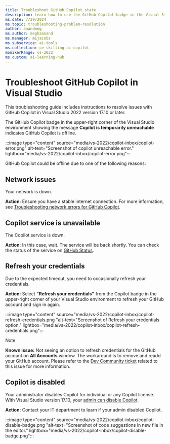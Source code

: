 ```yaml
---
title: Troubleshoot GitHub Copilot state
description: Learn how to use the GitHub Copilot badge in the Visual Studio IDE to troubleshoot copilot state and resolve common issues.
ms.date: 7/29/2024
ms.topic: troubleshooting-problem-resolution
author: anandmeg
ms.author: meghaanand
ms.manager: mijacobs
ms.subservice: ai-tools
ms.collection: ce-skilling-ai-copilot 
monikerRange: vs-2022
ms.custom: ai-learning-hub
---
```


# Troubleshoot GitHub Copilot in Visual Studio

This troubleshooting guide includes instructions to resolve issues with GitHub Copilot in Visual Studio 2022 version 17.10 or later.

The GitHub Copilot badge in the upper-right corner of the Visual Studio environment showing the message **Copilot is temporarily unreachable** indicates GitHub Copilot is offline.

:::image type="content" source="media/vs-2022/copilot-inbox/copilot-error.png" alt-text="Screenshot of copilot unreachable error." lightbox="media/vs-2022/copilot-inbox/copilot-error.png":::

GitHub Copilot could be offline due to one of the following reasons:

## Network issues

Your network is down.

**Action:** Ensure you have a stable internet connection. For more information, see [Troubleshooting network errors for GitHub Copilot](https://docs.github.com/en/copilot/troubleshooting-github-copilot/troubleshooting-network-errors-for-github-copilot).

## Copilot service is unavailable

The Copilot service is down.

**Action:** In this case, wait. The service will be back shortly. You can check the status of the service on [GitHub Status](https://www.githubstatus.com/).

## Refresh your credentials

Due to the expected timeout, you need to occasionally refresh your credentials.

**Action:** Select **"Refresh your credentials"** from the Copilot badge in the upper-right corner of your Visual Studio environment to refresh your GitHub account and sign in again.

:::image type="content" source="media/vs-2022/copilot-inbox/copilot-refresh-credentials.png "alt-text="Screenshot of Refresh your credentials option." lightbox="media/vs-2022/copilot-inbox/copilot-refresh-credentials.png":::

> [!NOTE]
> **Known issue:** Not seeing an option to refresh credentials for the GitHub account on **All Accounts** window.
> The workaround is to remove and readd your GitHub account. Please refer to the [Dev Community ticket](https://developercommunity.visualstudio.com/t/Copilot-badge-refresh-credentials-not-wo/10667230?q=refresh+credentials) related to this issue for more information.

## Copilot is disabled

Your administrator disables Copilot for individual or any Copilot license. With Visual Studio version 17.10, your [admin can disable Copilot](visual-studio-github-copilot-admin.md#disabling-copilot-for-individual-enterprise-visual-studio-accounts).

**Action:** Contact your IT department to learn if your admin disabled Copilot.

:::image type="content" source="media/vs-2022/copilot-inbox/copilot-disable-badge.png "alt-text="Screenshot of code suggestions in new file in the editor." lightbox="media/vs-2022/copilot-inbox/copilot-disable-badge.png":::
